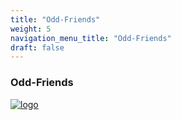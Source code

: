 ```yaml
---
title: "Odd-Friends"
weight: 5
navigation_menu_title: "Odd-Friends"
draft: false
---
```


### Odd-Friends
[![logo](/images/wombot-logo-white.gif 'wombot studio')](https://wombot.studio/)


